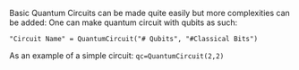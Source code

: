 Basic Quantum Circuits can be made quite easily but more complexities can be added:
One can make quantum circuit with qubits as such:
```
"Circuit Name" = QuantumCircuit("# Qubits", "#Classical Bits")
```
As an example of a simple circuit:
```qc=QuantumCircuit(2,2)```
